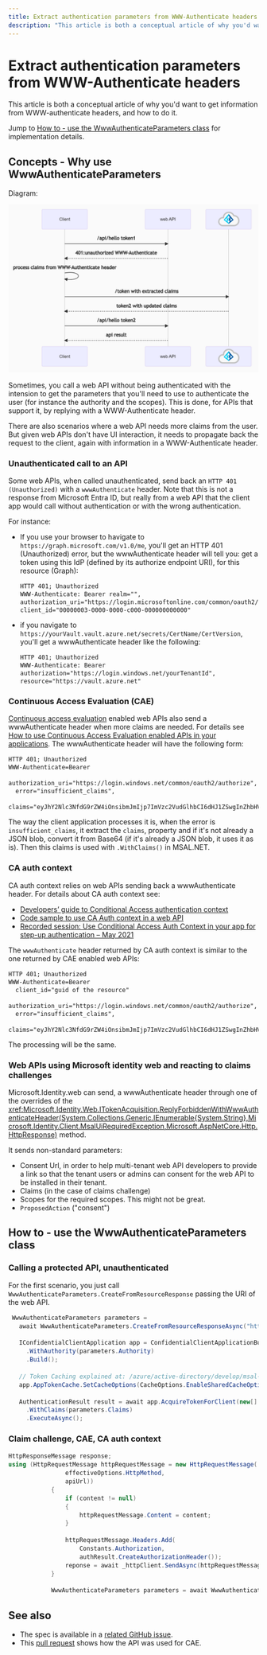```yaml
---
title: Extract authentication parameters from WWW-Authenticate headers
description: "This article is both a conceptual article of why you'd want to get information from WWW-authenticate headers, and how to do it."
---
```


# Extract authentication parameters from WWW-Authenticate headers

This article is both a conceptual article of why you'd want to get information from WWW-authenticate headers, and how to do it.

Jump to [How to - use the WwwAuthenticateParameters class](#how-to---use-the-wwwauthenticateparameters-class) for implementation details.

## Concepts - Why use WwwAuthenticateParameters

Diagram:

![Flow between web API and a client](../media/auth-parameters-diagram.png)

Sometimes, you call a web API without being authenticated with the intension to get the parameters that you'll need to use to authenticate the user (for instance the authority and the scopes). This is done, for APIs that support it, by replying with a WWW-Authenticate header.

There are also scenarios where a web API needs more claims from the user. But given web APIs don't have UI interaction, it needs to propagate back the request to the client, again with information in a WWW-Authenticate header.

### Unauthenticated call to an API

Some web APIs, when called unauthenticated, send back an `HTTP 401 (Unauthorized)` with a `wwwAuthenticate` header. Note that this is not a response from Microsoft Entra ID, but really from a web API that the client app would call without authentication or with the wrong authentication.

For instance:

- If you use your browser to havigate to `https://graph.microsoft.com/v1.0/me`, you'll get an HTTP 401 (Unauthorized) error, but the wwwAuthenticate header will tell you: get a token using this IdP (defined by its authorize endpoint URI), for this resource (Graph):

  ```text
  HTTP 401; Unauthorized
  WWW-Authenticate: Bearer realm="", authorization_uri="https://login.microsoftonline.com/common/oauth2/authorize", client_id="00000003-0000-0000-c000-000000000000"
  ```

- if you navigate to `https://yourVault.vault.azure.net/secrets/CertName/CertVersion`, you'll get a wwwAuthenticate header like the following:

  ```text
  HTTP 401; Unauthorized
  WWW-Authenticate: Bearer authorization="https://login.windows.net/yourTenantId", resource="https://vault.azure.net"
  ```

### Continuous Access Evaluation (CAE)

[Continuous access evaluation](/azure/active-directory/conditional-access/concept-continuous-access-evaluation) enabled web APIs also send a wwwAuthenticate header when more claims are needed. For details see [How to use Continuous Access Evaluation enabled APIs in your applications](/azure/active-directory/develop/app-resilience-continuous-access-evaluation). The wwwAuthenticate header will have the following form:

```text
HTTP 401; Unauthorized
WWW-Authenticate=Bearer
  authorization_uri="https://login.windows.net/common/oauth2/authorize",
  error="insufficient_claims",
  claims="eyJhY2Nlc3NfdG9rZW4iOnsibmJmIjp7ImVzc2VudGlhbCI6dHJ1ZSwgInZhbHVlIjoiMTYwNDEwNjY1MSJ9fX0="
```

The way the client application processes it is, when the error is `insufficient_claims`, it extract the `claims`, property and if it's not already a JSON blob, convert it from Base64 (if it's already a JSON blob, it uses it as is). Then this claims is used with `.WithClaims()` in MSAL.NET.

### CA auth context

CA auth context relies on web APIs sending back a wwwAuthenticate header. For details about CA auth context see:

- [Developers’ guide to Conditional Access authentication context](/azure/active-directory/develop/developer-guide-conditional-access-authentication-context)
- [Code sample to use CA Auth context in a web API](https://github.com/Azure-Samples/ms-identity-ca-auth-context/blob/main/README.md)
- [Recorded session: Use Conditional Access Auth Context in your app for step-up authentication – May 2021](https://www.youtube.com/watch?v=_iO7CfoktTY)

The `wwwAuthenticate` header returned by CA auth context is similar to the one returned by CAE enabled web APIs:

```text
HTTP 401; Unauthorized
WWW-Authenticate=Bearer
  client_id="guid of the resource"
  authorization_uri="https://login.windows.net/common/oauth2/authorize",
  error="insufficient_claims",
  claims="eyJhY2Nlc3NfdG9rZW4iOnsibmJmIjp7ImVzc2VudGlhbCI6dHJ1ZSwgInZhbHVlIjoiMTYwNDEwNjY1MSJ9fX0="
```

The processing will be the same.

### Web APIs using Microsoft identity web and reacting to claims challenges

Microsoft.Identity.web can send, a wwwAuthenticate header through one of the overrides of the <xref:Microsoft.Identity.Web.ITokenAcquisition.ReplyForbiddenWithWwwAuthenticateHeader(System.Collections.Generic.IEnumerable{System.String},Microsoft.Identity.Client.MsalUiRequiredException,Microsoft.AspNetCore.Http.HttpResponse)> method.

It sends non-standard parameters:

- Consent Url, in order to help multi-tenant web API developers to provide a link so that the tenant users or admins can consent for the web API to be installed in their tenant.
- Claims (in the case of claims challenge)
- Scopes for the required scopes. This might not be great.
- `ProposedAction` ("consent")

## How to - use the WwwAuthenticateParameters class

### Calling a protected API, unauthenticated

For the first scenario, you just call `WwwAuthenticateParameters.CreateFromResourceResponse` passing the URI of the web API.

```csharp
 WwwAuthenticateParameters parameters = 
   await WwwAuthenticateParameters.CreateFromResourceResponseAsync("https://yourVault.vault.azure.net/secrets/secret/version");

   IConfidentialClientApplication app = ConfidentialClientApplicationBuilder.Create(clientId)
     .WithAuthority(parameters.Authority)     
     .Build();

   // Token Caching explained at: /azure/active-directory/develop/msal-net-token-cache-serialization
   app.AppTokenCache.SetCacheOptions(CacheOptions.EnableSharedCacheOptions);

   AuthenticationResult result = await app.AcquireTokenForClient(new[] {"you_should_know_the_scope_in_advance")
     .WithClaims(parameters.Claims)
     .ExecuteAsync();
```

### Claim challenge, CAE, CA auth context

```csharp
HttpResponseMessage response;
using (HttpRequestMessage httpRequestMessage = new HttpRequestMessage(
                effectiveOptions.HttpMethod,
                apiUrl))
            {
                if (content != null)
                {
                    httpRequestMessage.Content = content;
                }

                httpRequestMessage.Headers.Add(
                    Constants.Authorization,
                    authResult.CreateAuthorizationHeader());
                reponse = await _httpClient.SendAsync(httpRequestMessage).ConfigureAwait(false);
            }

            WwwAuthenticateParameters parameters = await WwwAuthenticateParameters.CreateFromResourceResponse(response );
```

## See also

- The spec is available in a [related GitHub issue](https://github.com/AzureAD/microsoft-authentication-library-for-dotnet/issues/2679).
- This [pull request](https://github.com/Azure-Samples/active-directory-aspnetcore-webapp-openidconnect-v2/pull/512) shows how the API was used for CAE.
